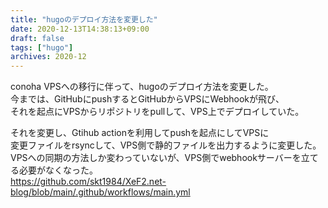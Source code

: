 ```yaml
---
title: "hugoのデプロイ方法を変更した"
date: 2020-12-13T14:38:13+09:00
draft: false
tags: ["hugo"]
archives: 2020-12
---
```


conoha VPSへの移行に伴って、hugoのデプロイ方法を変更した。  
今までは、GitHubにpushするとGitHubからVPSにWebhookが飛び、  
それを起点にVPSからリポジトリをpullして、VPS上でデプロイしていた。

それを変更し、Gtihub actionを利用してpushを起点にしてVPSに  
変更ファイルをrsyncして、VPS側で静的ファイルを出力するように変更した。  
VPSへの同期の方法しか変わっていないが、VPS側でwebhookサーバーを立てる必要がなくなった。  
https://github.com/skt1984/XeF2.net-blog/blob/main/.github/workflows/main.yml